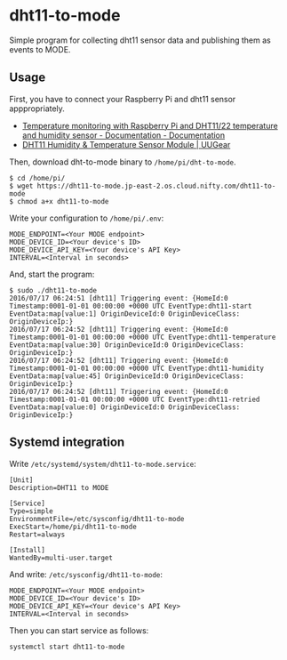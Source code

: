 # dht11-to-mode

Simple program for collecting dht11 sensor data and publishing them as events to MODE.

## Usage

First, you have to connect your Raspberry Pi and dht11 sensor apppropriately.

* [Temperature monitoring with Raspberry Pi and DHT11/22 temperature and humidity sensor - Documentation - Documentation](http://docs.gadgetkeeper.com/pages/viewpage.action?pageId=7700673)
* [DHT11 Humidity & Temperature Sensor Module | UUGear](http://www.uugear.com/portfolio/dht11-humidity-temperature-sensor-module/)

Then, download dht-to-mode binary to `/home/pi/dht-to-mode`.

```
$ cd /home/pi/
$ wget https://dht11-to-mode.jp-east-2.os.cloud.nifty.com/dht11-to-mode
$ chmod a+x dht11-to-mode
```

Write your configuration to `/home/pi/.env`:

```
MODE_ENDPOINT=<Your MODE endpoint>
MODE_DEVICE_ID=<Your device's ID>
MODE_DEVICE_API_KEY=<Your device's API Key>
INTERVAL=<Interval in seconds>
```

And, start the program:

```
$ sudo ./dht11-to-mode
2016/07/17 06:24:51 [dht11] Triggering event: {HomeId:0 Timestamp:0001-01-01 00:00:00 +0000 UTC EventType:dht11-start EventData:map[value:1] OriginDeviceId:0 OriginDeviceClass: OriginDeviceIp:}
2016/07/17 06:24:52 [dht11] Triggering event: {HomeId:0 Timestamp:0001-01-01 00:00:00 +0000 UTC EventType:dht11-temperature EventData:map[value:30] OriginDeviceId:0 OriginDeviceClass: OriginDeviceIp:}
2016/07/17 06:24:52 [dht11] Triggering event: {HomeId:0 Timestamp:0001-01-01 00:00:00 +0000 UTC EventType:dht11-humidity EventData:map[value:45] OriginDeviceId:0 OriginDeviceClass: OriginDeviceIp:}
2016/07/17 06:24:52 [dht11] Triggering event: {HomeId:0 Timestamp:0001-01-01 00:00:00 +0000 UTC EventType:dht11-retried EventData:map[value:0] OriginDeviceId:0 OriginDeviceClass: OriginDeviceIp:}
```

## Systemd integration

Write `/etc/systemd/system/dht11-to-mode.service`:

```
[Unit]
Description=DHT11 to MODE

[Service]
Type=simple
EnvironmentFile=/etc/sysconfig/dht11-to-mode
ExecStart=/home/pi/dht11-to-mode
Restart=always

[Install]
WantedBy=multi-user.target
```

And write: `/etc/sysconfig/dht11-to-mode`:

```
MODE_ENDPOINT=<Your MODE endpoint>
MODE_DEVICE_ID=<Your device's ID>
MODE_DEVICE_API_KEY=<Your device's API Key>
INTERVAL=<Interval in seconds>
```

Then you can start service as follows:

```
systemctl start dht11-to-mode
```
